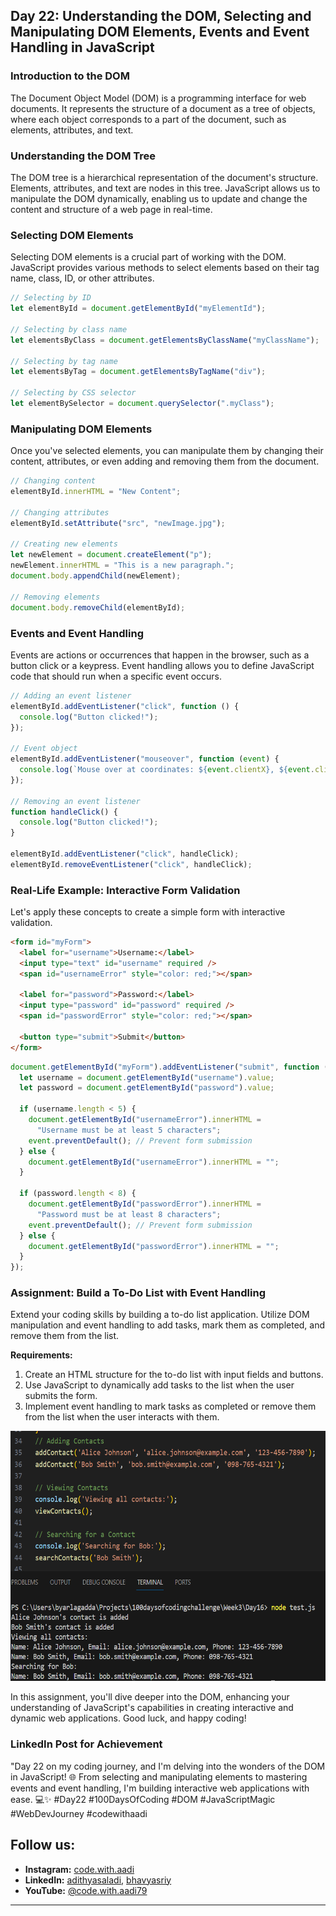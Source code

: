 ## Day 22: Understanding the DOM, Selecting and Manipulating DOM Elements, Events and Event Handling in JavaScript

### Introduction to the DOM

The Document Object Model (DOM) is a programming interface for web documents. It represents the structure of a document as a tree of objects, where each object corresponds to a part of the document, such as elements, attributes, and text.

### Understanding the DOM Tree

The DOM tree is a hierarchical representation of the document's structure. Elements, attributes, and text are nodes in this tree. JavaScript allows us to manipulate the DOM dynamically, enabling us to update and change the content and structure of a web page in real-time.

### Selecting DOM Elements

Selecting DOM elements is a crucial part of working with the DOM. JavaScript provides various methods to select elements based on their tag name, class, ID, or other attributes.

```javascript
// Selecting by ID
let elementById = document.getElementById("myElementId");

// Selecting by class name
let elementsByClass = document.getElementsByClassName("myClassName");

// Selecting by tag name
let elementsByTag = document.getElementsByTagName("div");

// Selecting by CSS selector
let elementBySelector = document.querySelector(".myClass");
```

### Manipulating DOM Elements

Once you've selected elements, you can manipulate them by changing their content, attributes, or even adding and removing them from the document.

```javascript
// Changing content
elementById.innerHTML = "New Content";

// Changing attributes
elementById.setAttribute("src", "newImage.jpg");

// Creating new elements
let newElement = document.createElement("p");
newElement.innerHTML = "This is a new paragraph.";
document.body.appendChild(newElement);

// Removing elements
document.body.removeChild(elementById);
```

### Events and Event Handling

Events are actions or occurrences that happen in the browser, such as a button click or a keypress. Event handling allows you to define JavaScript code that should run when a specific event occurs.

```javascript
// Adding an event listener
elementById.addEventListener("click", function () {
  console.log("Button clicked!");
});

// Event object
elementById.addEventListener("mouseover", function (event) {
  console.log(`Mouse over at coordinates: ${event.clientX}, ${event.clientY}`);
});

// Removing an event listener
function handleClick() {
  console.log("Button clicked!");
}

elementById.addEventListener("click", handleClick);
elementById.removeEventListener("click", handleClick);
```

### Real-Life Example: Interactive Form Validation

Let's apply these concepts to create a simple form with interactive validation.

```html
<form id="myForm">
  <label for="username">Username:</label>
  <input type="text" id="username" required />
  <span id="usernameError" style="color: red;"></span>

  <label for="password">Password:</label>
  <input type="password" id="password" required />
  <span id="passwordError" style="color: red;"></span>

  <button type="submit">Submit</button>
</form>
```

```javascript
document.getElementById("myForm").addEventListener("submit", function (event) {
  let username = document.getElementById("username").value;
  let password = document.getElementById("password").value;

  if (username.length < 5) {
    document.getElementById("usernameError").innerHTML =
      "Username must be at least 5 characters";
    event.preventDefault(); // Prevent form submission
  } else {
    document.getElementById("usernameError").innerHTML = "";
  }

  if (password.length < 8) {
    document.getElementById("passwordError").innerHTML =
      "Password must be at least 8 characters";
    event.preventDefault(); // Prevent form submission
  } else {
    document.getElementById("passwordError").innerHTML = "";
  }
});
```

### Assignment: Build a To-Do List with Event Handling

Extend your coding skills by building a to-do list application. Utilize DOM manipulation and event handling to add tasks, mark them as completed, and remove them from the list.

**Requirements:**

1. Create an HTML structure for the to-do list with input fields and buttons.
2. Use JavaScript to dynamically add tasks to the list when the user submits the form.
3. Implement event handling to mark tasks as completed or remove them from the list when the user interacts with them.

<center><img src="https://github.com/adithyasai/100daysofcodingchallenge/blob/main/images/week3_ss9.png" width="800" height="400"></center>

In this assignment, you'll dive deeper into the DOM, enhancing your understanding of JavaScript's capabilities in creating interactive and dynamic web applications. Good luck, and happy coding!

### LinkedIn Post for Achievement

"Day 22 on my coding journey, and I'm delving into the wonders of the DOM in JavaScript! 🌐 From selecting and manipulating elements to mastering events and event handling, I'm building interactive web applications with ease. 💻✨ #Day22 #100DaysOfCoding #DOM #JavaScriptMagic #WebDevJourney #codewithaadi

## Follow us:

- **Instagram:** [code.with.aadi](https://www.instagram.com/code.with.aadi/)
- **LinkedIn:** [adithyasaladi](https://www.linkedin.com/in/adithyasaladi/), [bhavyasriy](https://www.linkedin.com/in/bhavyasriy/)
- **YouTube:** [@code.with.aadi79](https://www.youtube.com/@Code.with.aadi79)

---
